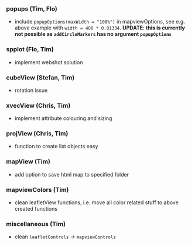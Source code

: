 ### popups (Tim, Flo)

* include `popupOptions(maxWidth = "100%")` in mapviewOptions, see e.g. above example with `width = 400 * 0.01334`. **UPDATE: this is currently not possible as `addCircleMarkers` has no argument `popupOptions`**

### spplot (Flo, Tim)

* implement webshot solution

### cubeView (Stefan, Tim)

* rotation issue

### xvecView (Chris, Tim)

* implement attribute colouring and sizing

### projView (Chris, Tim)

* function to create list objects easy

### mapView (Tim)

* add option to save html map to specified folder

### mapviewColors (Tim)

* clean leafletView functions, i.e. move all color related stuff to above created functions

### miscellaneous (Tim)

* clean `leafletControls` -> `mapviewControls`
